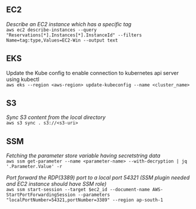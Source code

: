 ## EC2
_Describe an EC2 instance which has a specific tag_  
`aws ec2 describe-instances --query "Reservations[*].Instances[*].InstanceId" --filters Name=tag:type,Values=EC2-Win --output text`

## EKS
Update the Kube config to enable connection to kubernetes api server using kubectl  
`aws eks --region <aws-region> update-kubeconfig --name <cluster_name>`

## S3
_Sync S3 content from the local directory_  
`aws s3 sync . s3://<s3-uri>`

## SSM
_Fetching the parameter store variable having secretstring data_  
`aws ssm get-parameter --name <parameter-name> --with-decryption | jq '.Parameter.Value' -r`

_Port forward the RDP(3389) port to a local port 54321 (SSM plugin needed and EC2 instance should have SSM role)_  
`aws ssm start-session --target $ec2_id --document-name AWS-StartPortForwardingSession --parameters "localPortNumber=54321,portNumber=3389" --region ap-south-1`
